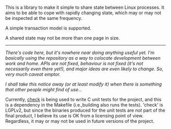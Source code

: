 This is a library to make it simple to share state between Linux processes. It aims to be able to cope with rapidly changing state, which may or may not be inspected at the same frequency.

A simple transaction model is supported.

A shared state may not be more than one page in size.


---


_There's code here, but it's nowhere near doing anything useful yet. I'm basically using the repository as a way to colocate development between work and home. APIs are not fixed, behaviour is not fixed (it's not necessarily even there yet!), and major ideas are even likely to change. So, very much caveat emptor._

_I shall take this notice away (or at least modify it) when there is something that other people might find of use..._

Currently, [check](http://check.sourceforge.net/) is being used to write C unit tests for the project, and this is a dependency in the Makefile (i.e.,building also runs the tests). 'check' is LGPLv2, but since the binaries produced for the unit tests are _not_ part of the final product, I believe its use is OK from a licensing point of view. Regardless, it may or may not be used in future versions of the project.